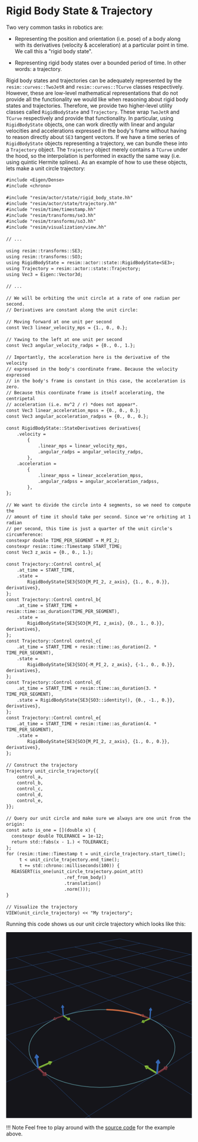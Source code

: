 # Rigid Body State & Trajectory


Two very common tasks in robotics are:

 - Representing the position and orientation (i.e. pose) of a body along with
   its derivatives (velocity & acceleration) at a particular point in time. We
   call this a "rigid body state".

 - Representing rigid body states over a bounded period of time. In other
   words: a trajectory.

Rigid body states and trajectories can be adequately represented by the
`resim::curves::TwoJetR` and `resim::curves::TCurve` classes respectively.
However, these are low-level mathematical representations that do not provide
all the functionality we would like when reasoning about rigid body states and
trajectories. Therefore, we provide two higher-level utility classes called
`RigidBodyState` and `Trajectory`. These wrap `TwoJetR` and `TCurve`
respectively and provide that functionality. In particular, using
`RigidBodyState` objects, one can work directly with linear and angular
velocities and accelerations expressed in the body's frame without having to
reason directly about `SE3` tangent vectors. If we have a time series of
`RigidBodyState` objects representing a trajectory, we can bundle these into a
`Trajectory` object. The `Trajectory` object merely contains a `TCurve` under
the hood, so the interpolation is performed in exactly the same way (i.e. using
quintic Hermite splines). As an example of how to use these objects, lets make
a unit circle trajectory:

```
#include <Eigen/Dense>
#include <chrono>

#include "resim/actor/state/rigid_body_state.hh"
#include "resim/actor/state/trajectory.hh"
#include "resim/time/timestamp.hh"
#include "resim/transforms/se3.hh"
#include "resim/transforms/so3.hh"
#include "resim/visualization/view.hh"

// ...

using resim::transforms::SE3;
using resim::transforms::SO3;
using RigidBodyState = resim::actor::state::RigidBodyState<SE3>;
using Trajectory = resim::actor::state::Trajectory;
using Vec3 = Eigen::Vector3d;

// ...

// We will be orbiting the unit circle at a rate of one radian per second.
// Derivatives are constant along the unit circle:

// Moving forward at one unit per second
const Vec3 linear_velocity_mps = {1., 0., 0.};

// Yawing to the left at one unit per second
const Vec3 angular_velocity_radps = {0., 0., 1.};

// Importantly, the acceleration here is the derivative of the velocity
// expressed in the body's coordinate frame. Because the velocity expressed
// in the body's frame is constant in this case, the acceleration is zero.
// Because this coordinate frame is itself accelerating, the centripetal
// acceleration (i.e. mv^2 / r) *does not appear*.
const Vec3 linear_acceleration_mpss = {0., 0., 0.};
const Vec3 angular_acceleration_radpss = {0., 0., 0.};

const RigidBodyState::StateDerivatives derivatives{
    .velocity =
        {
            .linear_mps = linear_velocity_mps,
            .angular_radps = angular_velocity_radps,
        },
    .acceleration =
        {
            .linear_mpss = linear_acceleration_mpss,
            .angular_radpss = angular_acceleration_radpss,
        },
};

// We want to divide the circle into 4 segments, so we need to compute the
// amount of time it should take per second. Since we're orbiting at 1 radian
// per second, this time is just a quarter of the unit circle's circumference:
constexpr double TIME_PER_SEGMENT = M_PI_2;
constexpr resim::time::Timestamp START_TIME;
const Vec3 z_axis = {0., 0., 1.};

const Trajectory::Control control_a{
    .at_time = START_TIME,
    .state =
        RigidBodyState{SE3{SO3{M_PI_2, z_axis}, {1., 0., 0.}}, derivatives},
};
const Trajectory::Control control_b{
    .at_time = START_TIME + resim::time::as_duration(TIME_PER_SEGMENT),
    .state =
        RigidBodyState{SE3{SO3{M_PI, z_axis}, {0., 1., 0.}}, derivatives},
};
const Trajectory::Control control_c{
    .at_time = START_TIME + resim::time::as_duration(2. * TIME_PER_SEGMENT),
    .state =
        RigidBodyState{SE3{SO3{-M_PI_2, z_axis}, {-1., 0., 0.}}, derivatives},
};
const Trajectory::Control control_d{
    .at_time = START_TIME + resim::time::as_duration(3. * TIME_PER_SEGMENT),
    .state = RigidBodyState{SE3{SO3::identity(), {0., -1., 0.}}, derivatives},
};
const Trajectory::Control control_e{
    .at_time = START_TIME + resim::time::as_duration(4. * TIME_PER_SEGMENT),
    .state =
        RigidBodyState{SE3{SO3{M_PI_2, z_axis}, {1., 0., 0.}}, derivatives},
};

// Construct the trajectory
Trajectory unit_circle_trajectory{{
    control_a,
    control_b,
    control_c,
    control_d,
    control_e,
}};

// Query our unit circle and make sure we always are one unit from the origin:
const auto is_one = [](double x) {
  constexpr double TOLERANCE = 1e-12;
  return std::fabs(x - 1.) < TOLERANCE;
};
for (resim::time::Timestamp t = unit_circle_trajectory.start_time();
     t < unit_circle_trajectory.end_time();
     t += std::chrono::milliseconds(100)) {
  REASSERT(is_one(unit_circle_trajectory.point_at(t)
                      .ref_from_body()
                      .translation()
                      .norm()));
}

// Visualize the trajectory
VIEW(unit_circle_trajectory) << "My trajectory";
```

Running this code shows us our unit circle trajectory which looks like this:

![Trajectory Example](./trajectory.png)

!!! Note
    Feel free to play around with the [source
    code](https://github.com/resim-ai/open-core/blob/main/resim/examples/trajectory.cc)
    for the example above.
